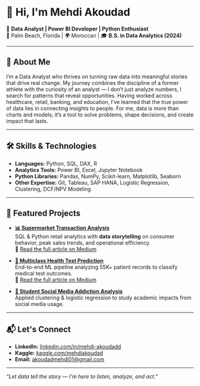 # 👋 Hi, I'm **Mehdi Akoudad**  

🎯 **Data Analyst | Power BI Developer | Python Enthusiast**  
📍 Palm Beach, Florida | 🌍 Moroccan | 🎓 **B.S. in Data Analytics (2024)**  

---

## 🚀 About Me  

I’m a Data Analyst who thrives on turning raw data into meaningful stories that drive real change. My journey combines the discipline of a former athlete with the curiosity of an analyst — I don’t just analyze numbers, I search for patterns that reveal opportunities. Having worked across healthcare, retail, banking, and education, I’ve learned that the true power of data lies in connecting insights to people. For me, data is more than charts and models; it’s a tool to solve problems, shape decisions, and create impact that lasts.  

---

## 🛠️ Skills & Technologies  

- **Languages:** Python, SQL, DAX, R  
- **Analytics Tools:** Power BI, Excel, Jupyter Notebook  
- **Python Libraries:** Pandas, NumPy, Scikit-learn, Matplotlib, Seaborn  
- **Other Expertise:** Git, Tableau, SAP HANA, Logistic Regression, Clustering, DCF/NPV Modeling  

---

## 📌 Featured Projects  

- **[📊 Supermarket Transaction Analysis](https://github.com/mehdiakoudad/portofolio)**  
  SQL & Python retail analytics with **data storytelling** on consumer behavior, peak sales trends, and operational efficiency.  
  📄 [Read the full article on Medium](https://medium.com/@akoudadmehdi01/inside-the-checkout-what-a-year-of-supermarket-transactions-really-tells-us-ec1dfb653bff)  

- **[🔬 Multiclass Health Test Prediction](https://github.com/mehdiakoudad/portofolio)**  
  End-to-end ML pipeline analyzing 55K+ patient records to classify medical test outcomes.  
📄 [Read the full article on Medium](https://medium.com/@akoudadmehdi01/multiclass-health-test-prediction-with-machine-learning-3a1d92faf994)

- **[📱 Student Social Media Addiction Analysis](https://github.com/mehdiakoudad/portofolio)**  
  Applied clustering & logistic regression to study academic impacts from social media usage.
  
---

## 📬 Let's Connect  

- **LinkedIn:** [linkedin.com/in/mehdi-akoudadd](https://www.linkedin.com/in/mehdi-akoudadd/)  
- **Kaggle:** [kaggle.com/mehdiakoudad](https://www.kaggle.com/mehdiakoudad)  
- **Email:** akoudadmehdi01@gmail.com  
---

_“Let data tell the story — I'm here to listen, analyze, and act.”_
